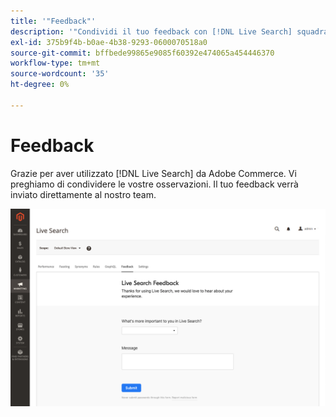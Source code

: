 ```yaml
---
title: '"Feedback"'
description: '"Condividi il tuo feedback con [!DNL Live Search] squadra."'
exl-id: 375b9f4b-b0ae-4b38-9293-0600070518a0
source-git-commit: bffbede99865e9085f60392e474065a454446370
workflow-type: tm+mt
source-wordcount: '35'
ht-degree: 0%

---
```


# Feedback

Grazie per aver utilizzato [!DNL Live Search] da Adobe Commerce. Vi preghiamo di condividere le vostre osservazioni. Il tuo feedback verrà inviato direttamente al nostro team.

![Feedback su Live Search Beta](assets/feedback.png)
